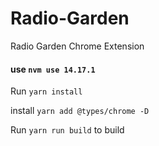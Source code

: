 # Radio-Garden
Radio Garden  Chrome Extension

#### use `nvm use 14.17.1`

Run `yarn install`

 install `yarn add @types/chrome -D`

Run `yarn run build` to build